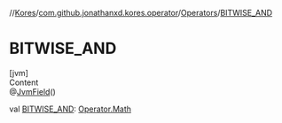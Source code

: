 //[Kores](../../index.md)/[com.github.jonathanxd.kores.operator](../index.md)/[Operators](index.md)/[BITWISE_AND](-b-i-t-w-i-s-e_-a-n-d.md)



# BITWISE_AND  
[jvm]  
Content  
@[JvmField](https://kotlinlang.org/api/latest/jvm/stdlib/kotlin.jvm/-jvm-field/index.html)()  
  
val [BITWISE_AND](-b-i-t-w-i-s-e_-a-n-d.md): [Operator.Math](../-operator/-math/index.md)  



